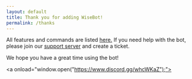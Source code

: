 ```yaml
---
layout: default
title: Thank you for adding WiseBot!
permalink: /thanks
---
```


All features and commands are listed [here.](./)
If you need help with the bot, please join our [support server](./support) and create a ticket.

We hope you have a great time using the bot!

<a onload="window.open("https://www.discord.gg/whcWKaZ");"></a>
